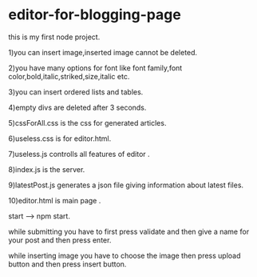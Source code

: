 # editor-for-blogging-page
this is my first node project.
 

1)you can insert image,inserted image cannot be deleted.

2)you have many options for font like font family,font color,bold,italic,striked,size,italic etc.

3)you can insert ordered lists and tables.

4)empty divs are deleted after 3 seconds.

5)cssForAll.css is the css for generated articles.

6)useless.css is for editor.html.

7)useless.js controlls all features of editor .

8)index.js is the server.

9)latestPost.js generates a json file giving information about latest files.

10)editor.html is main page .

start --> npm start.

while submitting you have to first press validate and then give a name for your post and then press enter.

while inserting image you have to choose the image then press upload button and then press insert button.
